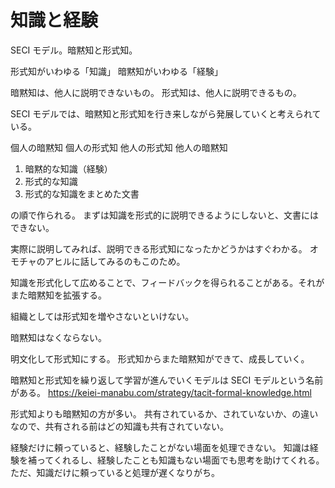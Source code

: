 # 知識と経験

SECI モデル。暗黙知と形式知。

形式知がいわゆる「知識」
暗黙知がいわゆる「経験」

暗黙知は、他人に説明できないもの。
形式知は、他人に説明できるもの。

SECI モデルでは、暗黙知と形式知を行き来しながら発展していくと考えられている。

個人の暗黙知
個人の形式知
他人の形式知
他人の暗黙知

1. 暗黙的な知識（経験）
2. 形式的な知識
3. 形式的な知識をまとめた文書

の順で作られる。
まずは知識を形式的に説明できるようにしないと、文書にはできない。

実際に説明してみれば、説明できる形式知になったかどうかはすぐわかる。
オモチャのアヒルに話してみるのもこのため。

知識を形式化して広めることで、フィードバックを得られることがある。それがまた暗黙知を拡張する。

組織としては形式知を増やさないといけない。

暗黙知はなくならない。

明文化して形式知にする。
形式知からまた暗黙知ができて、成長していく。

暗黙知と形式知を繰り返して学習が進んでいくモデルは SECI モデルという名前がある。
https://keiei-manabu.com/strategy/tacit-formal-knowledge.html

形式知よりも暗黙知の方が多い。
共有されているか、されていないか、の違いなので、共有される前はどの知識も共有されていない。

経験だけに頼っていると、経験したことがない場面を処理できない。
知識は経験を補ってくれるし、経験したことも知識もない場面でも思考を助けてくれる。
ただ、知識だけに頼っていると処理が遅くなりがち。
